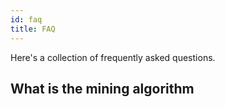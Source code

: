 ```yaml
---
id: faq
title: FAQ
---
```


Here's a collection of frequently asked questions.

## What is the mining algorithm